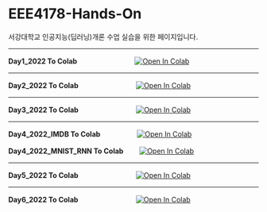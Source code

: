 # EEE4178-Hands-On

서강대학교
인공지능(딥러닝)개론 수업 실습을 위한 페이지입니다.

---
**Day1_2022 To Colab**　　　　　　　　
<a href="https://colab.research.google.com/github/mallang327/EEE4178-Hands-On/blob/main/Day1_2022.ipynb" target="_parent"><img src="https://colab.research.google.com/assets/colab-badge.svg" alt="Open In Colab"/></a>

---
**Day2_2022 To Colab**　　　　　　　　
<a href="https://colab.research.google.com/github/mallang327/EEE4178-Hands-On/blob/main/Day2_2022.ipynb" target="_parent"><img src="https://colab.research.google.com/assets/colab-badge.svg" alt="Open In Colab"/></a>

---
**Day3_2022 To Colab**　　　　　　　　
<a href="https://colab.research.google.com/github/mallang327/EEE4178-Hands-On/blob/main/Day3_2022.ipynb" target="_parent"><img src="https://colab.research.google.com/assets/colab-badge.svg" alt="Open In Colab"/></a>

---
**Day4_2022_IMDB To Colab**　　　　　
<a href="https://colab.research.google.com/github/mallang327/EEE4178-Hands-On/blob/main/Day4_2022_IMDB.ipynb" target="_parent"><img src="https://colab.research.google.com/assets/colab-badge.svg" alt="Open In Colab"/></a>


**Day4_2022_MNIST_RNN To Colab**　　
<a href="https://colab.research.google.com/github/mallang327/EEE4178-Hands-On/blob/main/Day4_2022_MNIST_RNN.ipynb" target="_parent"><img src="https://colab.research.google.com/assets/colab-badge.svg" alt="Open In Colab"/></a>

---
**Day5_2022 To Colab**　　　　　　　　
<a href="https://colab.research.google.com/github/mallang327/EEE4178-Hands-On/blob/main/Day5_2022.ipynb" target="_parent"><img src="https://colab.research.google.com/assets/colab-badge.svg" alt="Open In Colab"/></a>

---
**Day6_2022 To Colab**　　　　　　　　
<a href="https://colab.research.google.com/github/mallang327/EEE4178-Hands-On/blob/main/Day6_2022_DCGAN.ipynb" target="_parent"><img src="https://colab.research.google.com/assets/colab-badge.svg" alt="Open In Colab"/></a>



